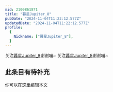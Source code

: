 ```yaml
---
mid: 2100861871
title: "暮星Jupiter_8"
pubDate: "2024-11-04T11:22:12.577Z"
updatedDate: "2024-11-04T11:22:12.577Z"
profile:
  {
    Nickname: ["暮星Jupiter_8"],
  }
---
```


关注[暮星Jupiter_8](https://space.bilibili.com/2100861871)谢谢喵~ 关注[暮星Jupiter_8](https://space.bilibili.com/2100861871)谢谢喵~

## 此条目有待补充
你可以在[这里](https://github.com/Yuhanawa/VTuber.ICU-Content/edit/master/v/暮星Jupiter_8/index.md)编辑本文
